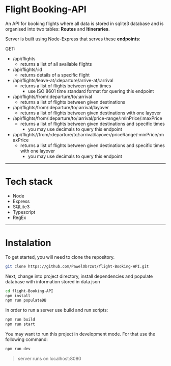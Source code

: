 # Flight Booking-API

An API for booking flights where all data is stored in sqlite3 database and is organised into two tables: **Routes** and **Itineraries**.

Server is built using Node-Express that serves these **endpoints**:

GET:
- /api/flights
    - returns a list of all available flights
- /api/flights/:id
    - returns details of a specific flight
- /api/flights/leave-at/:departure/arrive-at/:arrival
    - returns a list of flights between given times
        - use ISO 8601 time standard format for quering this endpoint
- /api/flights/from/:departure/to/:arrival
    - returns a list of flights between given destinations
- /api/flights/from/:departure/to/:arrival/layover
    - returns a list of flights between given destinations with one layover
- /api/flights/from/:departure/to/:arrival/price-range/:minPrice/:maxPrice
    - returns a list of flights between given destinations and specific times
        - you may use decimals to query this endpoint
- /api/flights//from/:departure/to/:arrival/layover/priceRange/:minPrice/:maxPrice
    - returns a list of flights between given destinations and specific times with one layover
        - you may use decimals to query this endpoint

***

# Tech stack

- Node
- Express
- SQLite3
- Typescript
- RegEx

***

# Instalation
To get started, you will need to clone the repository.

```bash
git clone https://github.com/PawelObrzut/flight-Booking-API.git
```

Next, change into project directory, install dependencies and populate database with information stored in data.json

```bash
cd flight-Booking-API
npm install
npm run populateDB
```

In order to run a server use build and run scripts:

```bash
npm run build
npm run start
```

You may want to run this project in development mode. For that use the following command:

```bash
npm run dev
```

> server runs on localhost:8080
